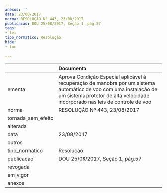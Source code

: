 ```yaml
---
anexos: ''
data: 23/08/2017
norma: RESOLUÇÃO Nº 443, 23/08/2017
publicacao: DOU 25/08/2017, Seção 1, pág.57
tags:
- lei
tipo_normatico: Resolução
hide: 
- toc 
 
---
```


|                    | Documento                                                                                                                                                                                         |
|:-------------------|:--------------------------------------------------------------------------------------------------------------------------------------------------------------------------------------------------|
| ementa             | Aprova Condição Especial aplicável à recuperação de manobra por um sistema automático de voo com uma instalação de um sistema protetor de alta velocidade incorporado nas leis de controle de voo |
| norma              | RESOLUÇÃO Nº 443, 23/08/2017                                                                                                                                                                      |
| tornada_sem_efeito |                                                                                                                                                                                                   |
| alterada           |                                                                                                                                                                                                   |
| data               | 23/08/2017                                                                                                                                                                                        |
| outros             |                                                                                                                                                                                                   |
| tipo_normatico     | Resolução                                                                                                                                                                                         |
| publicacao         | DOU 25/08/2017, Seção 1, pág.57                                                                                                                                                                   |
| revogada           |                                                                                                                                                                                                   |
| em_vigor           |                                                                                                                                                                                                   |
| anexos             |                                                                                                                                                                                                   |